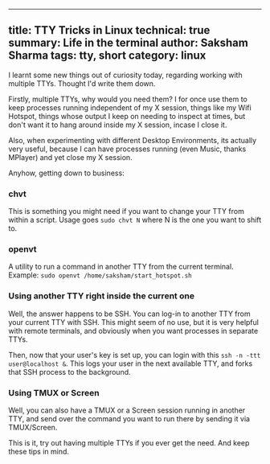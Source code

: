 -----
title: TTY Tricks in Linux
technical: true
summary: Life in the terminal
author: Saksham Sharma
tags: tty, short
category: linux
-----

I learnt some new things out of curiosity today, regarding working with multiple TTYs. Thought I'd write them down.

Firstly, multiple TTYs, why would you need them? I for once use them to keep processes running independent of my X session, things like my Wifi Hotspot, things whose output I keep on needing to inspect at times, but don't want it to hang around inside my X session, incase I close it.

Also, when experimenting with different Desktop Environments, its actually very useful, because I can have processes running (even Music, thanks MPlayer) and yet close my X session.

Anyhow, getting down to business:

### chvt

This is something you might need if you want to change your TTY from within a script. Usage goes `sudo chvt N` where N is the one you want to shift to.

### openvt

A utility to run a command in another TTY from the current terminal. Example: `sudo openvt /home/saksham/start_hotspot.sh`

### Using another TTY right inside the current one

Well, the answer happens to be SSH. You can log-in to another TTY from your current TTY with SSH. This might seem of no use, but it is very helpful with remote terminals, and obviously when you want processes in separate TTYs.

Then, now that your user's key is set up, you can login with this `ssh -n -ttt user@localhost &`. This logs your user in the next available TTY, and forks that SSH process to the background.

### Using TMUX or Screen
Well, you can also have a TMUX or a Screen session running in another TTY, and send over the command you want to run there by sending it via TMUX/Screen.

This is it, try out having multiple TTYs if you ever get the need. And keep these tips in mind.
